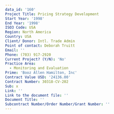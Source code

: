 ```yaml
---
data_id: '160'
Project Title: Pricing Strategy Development
Start Year: '1998'
End Year: '1998'
ISO3 Code: USA
Region: North America
Country: USA
Client/ Donor: Intl. Trade Admin
Point of contact: Deborah Truitt
Email: ''
Phone: (703) 917-2920
Current Project? (Y/N): 'No'
Practice Area:
  - Monitoring and Evaluation
Prime: 'Booz Allen Hamilton, Inc'
Contract Value USD: '24136.00'
Contract Number: 30318-CV-202
Sub: x
Link: ''
Link to the document file: ''
Document Title: ''
Subcontract Number/Order Number/Grant Number: ''
---
```

